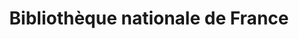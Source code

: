 ---
title: Bibliothèque nationale de France 
member_url: https://www.bnf.fr/fr
geographies: ["France"]
based: ["France"]
ig: [""] 
services: ["services provided"] 
tags: [""]
categories: ["Libraries"]
summary: "The BnF, which stands for National Library of France, is a public institution under the authority of the Ministry of Culture. BnF's mission is to collect, preserve, enrich and communicate the national documentary heritage."
press:
active: true
layout: members
showReadTime: false
showDate: false
permalink: ""
date: 
featureImage: "https://www.bnf.fr/sites/default/files/logo.svg"
--- 